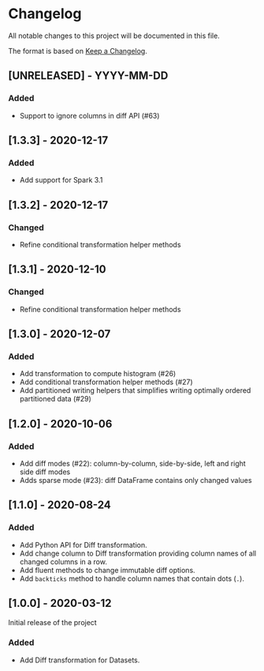 # Changelog
All notable changes to this project will be documented in this file.

The format is based on [Keep a Changelog](https://keepachangelog.com/en/1.0.0/).

## [UNRELEASED] - YYYY-MM-DD

### Added

- Support to ignore columns in diff API (#63)

## [1.3.3] - 2020-12-17

### Added
- Add support for Spark 3.1

## [1.3.2] - 2020-12-17

### Changed
- Refine conditional transformation helper methods

## [1.3.1] - 2020-12-10

### Changed
- Refine conditional transformation helper methods

## [1.3.0] - 2020-12-07

### Added
- Add transformation to compute histogram (#26)
- Add conditional transformation helper methods (#27)
- Add partitioned writing helpers that simplifies writing optimally ordered partitioned data (#29)

## [1.2.0] - 2020-10-06

### Added
- Add diff modes (#22): column-by-column, side-by-side, left and right side diff modes
- Adds sparse mode (#23): diff DataFrame contains only changed values

## [1.1.0] - 2020-08-24

### Added
- Add Python API for Diff transformation.
- Add change column to Diff transformation providing column names of all changed columns in a row.
- Add fluent methods to change immutable diff options.
- Add `backticks` method to handle column names that contain dots (`.`).

## [1.0.0] - 2020-03-12

Initial release of the project

### Added
- Add Diff transformation for Datasets.
